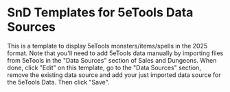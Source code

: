 # SnD Templates for 5eTools Data Sources

This is a template to display 5eTools monsters/items/spells in the 2025 format. Note that you'll need to add 5eTools data manually by importing files from 5eTools in the "Data Sources" section of Sales and Dungeons. When done, click "Edit" on this template, go to the "Data Sources" section, remove the existing data source and add your just imported data source for the 5eTools Data. Then click "Save".
